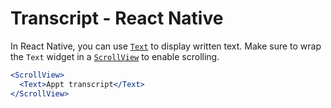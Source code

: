 # Transcript - React Native

In React Native, you can use [`Text`](https://reactnative.dev/docs/text) to display written text. Make sure to wrap the `Text` widget in a [`ScrollView`](https://reactnative.dev/docs/scrollview) to enable scrolling.

```jsx
<ScrollView>
  <Text>Appt transcript</Text>
</ScrollView>
```
